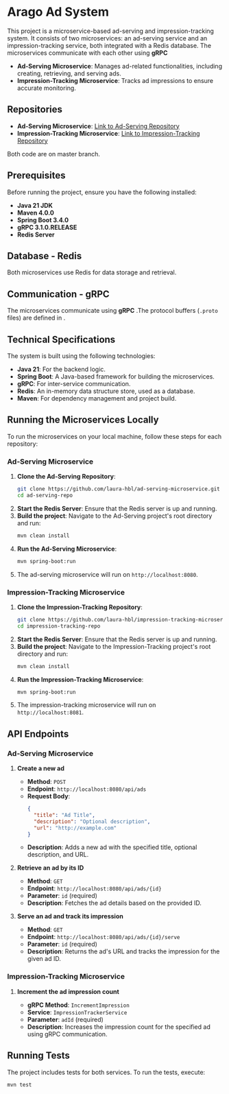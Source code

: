 # Arago Ad System

This project is a microservice-based ad-serving and impression-tracking system. It consists of two microservices: an ad-serving service and an impression-tracking service, both integrated with a Redis database. The microservices communicate with each other using **gRPC**

- **Ad-Serving Microservice**: Manages ad-related functionalities, including creating, retrieving, and serving ads.
- **Impression-Tracking Microservice**: Tracks ad impressions to ensure accurate monitoring.

## Repositories

- **Ad-Serving Microservice**: [Link to Ad-Serving Repository](https://github.com/laura-hbl/ad-serving-microservice.git)
- **Impression-Tracking Microservice**: [Link to Impression-Tracking Repository](https://github.com/laura-hbl/impression-tracking-microservice.git)

Both code are on master branch.

## Prerequisites

Before running the project, ensure you have the following installed:

- **Java 21 JDK**
- **Maven 4.0.0**
- **Spring Boot 3.4.0**
- **gRPC 3.1.0.RELEASE** 
- **Redis Server**

## Database - Redis

Both microservices use Redis for data storage and retrieval. 

## Communication - gRPC

The microservices communicate using **gRPC** .The protocol buffers (`.proto` files) are defined in  .

## Technical Specifications

The system is built using the following technologies:

- **Java 21**: For the backend logic.
- **Spring Boot**: A Java-based framework for building the microservices.
- **gRPC**: For inter-service communication.
- **Redis**: An in-memory data structure store, used as a database.
- **Maven**: For dependency management and project build.

## Running the Microservices Locally

To run the microservices on your local machine, follow these steps for each repository:

### Ad-Serving Microservice

1. **Clone the Ad-Serving Repository**:
   ```bash
   git clone https://github.com/laura-hbl/ad-serving-microservice.git
   cd ad-serving-repo
   ```
2. **Start the Redis Server**: Ensure that the Redis server is up and running.
3. **Build the project**: Navigate to the Ad-Serving project's root directory and run:
   ```bash
   mvn clean install
   ```
4. **Run the Ad-Serving Microservice**:
   ```bash
   mvn spring-boot:run
   ```
5. The ad-serving microservice will run on `http://localhost:8080`.

### Impression-Tracking Microservice

1. **Clone the Impression-Tracking Repository**:
   ```bash
   git clone https://github.com/laura-hbl/impression-tracking-microservice.git
   cd impression-tracking-repo
   ```
2. **Start the Redis Server**: Ensure that the Redis server is up and running.
3. **Build the project**: Navigate to the Impression-Tracking project's root directory and run:
   ```bash
   mvn clean install
   ```
4. **Run the Impression-Tracking Microservice**:
   ```bash
   mvn spring-boot:run
   ```
5. The impression-tracking microservice will run on `http://localhost:8081`.

## API Endpoints

### Ad-Serving Microservice

1. **Create a new ad**

   - **Method**: `POST`
   - **Endpoint**: `http://localhost:8080/api/ads`
   - **Request Body**: 
     ```json
     {
       "title": "Ad Title", 
       "description": "Optional description", 
       "url": "http://example.com"
     }
     ```
   - **Description**: Adds a new ad with the specified title, optional description, and URL.

2. **Retrieve an ad by its ID**

   - **Method**: `GET`
   - **Endpoint**: `http://localhost:8080/api/ads/{id}`
   - **Parameter**: `id` (required)
   - **Description**: Fetches the ad details based on the provided ID.

3. **Serve an ad and track its impression**

   - **Method**: `GET`
   - **Endpoint**: `http://localhost:8080/api/ads/{id}/serve`
   - **Parameter**: `id` (required)
   - **Description**: Returns the ad's URL and tracks the impression for the given ad ID.

### Impression-Tracking Microservice

1. **Increment the ad impression count**

   - **gRPC Method**: `IncrementImpression`
   - **Service**: `ImpressionTrackerService`
   - **Parameter**: `adId` (required)
   - **Description**: Increases the impression count for the specified ad using gRPC communication.


## Running Tests

The project includes tests for both services. To run the tests, execute:

```bash
mvn test
```
